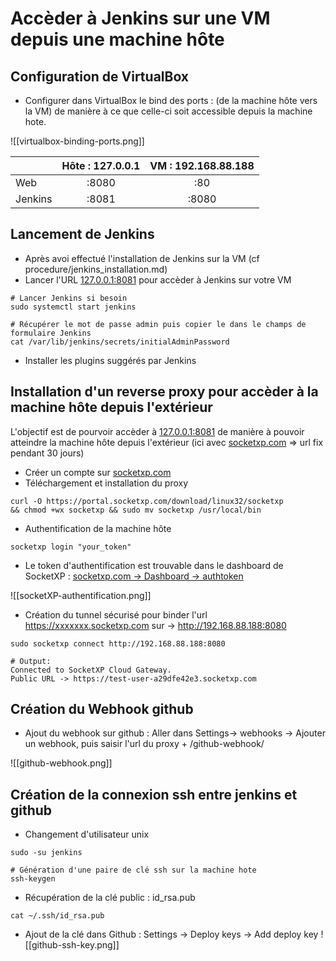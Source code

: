 # Accèder à Jenkins sur une VM depuis une machine hôte

## Configuration de VirtualBox 
- Configurer dans VirtualBox le bind des ports : (de la machine hôte vers la VM) de manière à ce que celle-ci soit accessible depuis la machine hote. 

![[virtualbox-binding-ports.png]]

|   | Hôte : 127.0.0.1       | VM : 192.168.88.188|
| :--------------- |:---------------:| :-----:|
| Web  |   :8080        |  :80 |
| Jenkins  | :8081             |   :8080 |


## Lancement de Jenkins 
- Après avoi effectué l'installation de Jenkins sur la VM (cf procedure/jenkins_installation.md)
- Lancer l'URL [127.0.0.1:8081](127.0.0.1:8081) pour accèder à Jenkins sur votre VM 

```shell
# Lancer Jenkins si besoin 
sudo systemctl start jenkins
```

```shell
# Récupérer le mot de passe admin puis copier le dans le champs de formulaire Jenkins
cat /var/lib/jenkins/secrets/initialAdminPassword
```

- Installer les plugins suggérés par Jenkins 

## Installation d'un reverse proxy pour accèder à la machine hôte depuis l'extérieur
L'objectif est de pourvoir accèder à [127.0.0.1:8081](127.0.0.1:8081) de manière à pouvoir atteindre la machine hôte depuis l'extérieur (ici avec [socketxp.com](https://www.socketxp.com) => url fix pendant 30 jours)
- Créer un compte sur [socketxp.com](https://www.socketxp.com) 
- Téléchargement et installation du proxy 

```shell
curl -O https://portal.socketxp.com/download/linux32/socketxp 
&& chmod +wx socketxp && sudo mv socketxp /usr/local/bin
```

- Authentification de la machine hôte
```shell
socketxp login "your_token"
```
- Le token d'authentification est trouvable dans le dashboard de SocketXP : [socketxp.com -> Dashboard -> authtoken](https://portal.socketxp.com/#/authtoken)

![[socketXP-authentification.png]]

-  Création du tunnel sécurisé  pour binder l'url https://xxxxxxx.socketxp.com sur -> http://192.168.88.188:8080
```shell
sudo socketxp connect http://192.168.88.188:8080

# Output: 
Connected to SocketXP Cloud Gateway.  
Public URL -> https://test-user-a29dfe42e3.socketxp.com
```


## Création du Webhook github 
- Ajout du webhook sur github : Aller dans Settings-> webhooks -> Ajouter un webhook, puis saisir l'url du proxy + /github-webhook/

![[github-webhook.png]]

## Création de la connexion ssh entre jenkins et github 
- Changement d'utilisateur unix 
 
```shell
sudo -su jenkins
```

```shell
# Génération d'une paire de clé ssh sur la machine hote 
ssh-keygen
```

- Récupération de la clé public : id_rsa.pub 
```shell
cat ~/.ssh/id_rsa.pub
```

- Ajout de la clé dans Github : Settings -> Deploy keys -> Add deploy key 
![[github-ssh-key.png]]